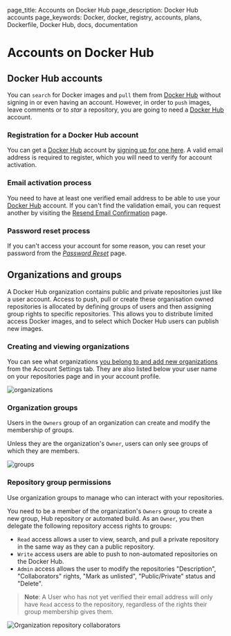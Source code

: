 page_title: Accounts on Docker Hub
page_description: Docker Hub accounts
page_keywords: Docker, docker, registry, accounts, plans, Dockerfile, Docker Hub, docs, documentation

# Accounts on Docker Hub

## Docker Hub accounts

You can `search` for Docker images and `pull` them from [Docker
Hub](https://hub.docker.com) without signing in or even having an
account. However, in order to `push` images, leave comments or to *star*
a repository, you are going to need a [Docker
Hub](https://hub.docker.com) account.

### Registration for a Docker Hub account

You can get a [Docker Hub](https://hub.docker.com) account by
[signing up for one here](https://hub.docker.com/account/signup/). A valid
email address is required to register, which you will need to verify for
account activation.

### Email activation process

You need to have at least one verified email address to be able to use your
[Docker Hub](https://hub.docker.com) account. If you can't find the validation email,
you can request another by visiting the [Resend Email Confirmation](
https://hub.docker.com/account/resend-email-confirmation/) page.

### Password reset process

If you can't access your account for some reason, you can reset your password
from the [*Password Reset*](https://hub.docker.com/account/forgot-password/)
page.

## Organizations and groups

A Docker Hub organization contains public and private repositories just like
a user account. Access to push, pull or create these organisation owned repositories
is allocated by defining groups of users and then assigning group rights to
specific repositories. This allows you to distribute limited access
Docker images, and to select which Docker Hub users can publish new images.

### Creating and viewing organizations

You can see what organizations [you belong to and add new organizations](
https://hub.docker.com/account/organizations/) from the Account Settings
tab. They are also listed below your user name on your repositories page
and in your account profile.

![organizations](/docker-hub/hub-images/orgs.png)

### Organization groups

Users in the `Owners` group of an organization can create and modify the
membership of groups.

Unless they are the organization's `Owner`, users can only see groups of which they
are members.

![groups](/docker-hub/hub-images/groups.png)

### Repository group permissions

Use organization groups to manage who can interact with your repositories.

You need to be a member of the organization's `Owners` group to create a new group,
Hub repository or automated build. As an `Owner`, you then delegate the following
repository access rights to groups:

- `Read` access allows a user to view, search, and pull a private repository in the
  same way as they can a public repository.
- `Write` access users are able to push to non-automated repositories on the Docker
  Hub.
- `Admin` access allows the user to modify the repositories "Description", "Collaborators" rights,
  "Mark as unlisted", "Public/Private" status and "Delete".

> **Note**: A User who has not yet verified their email address will only have
> `Read` access to the repository, regardless of the rights their group membership
>  gives them.

![Organization repository collaborators](/docker-hub/hub-images/org-repo-collaborators.png)


